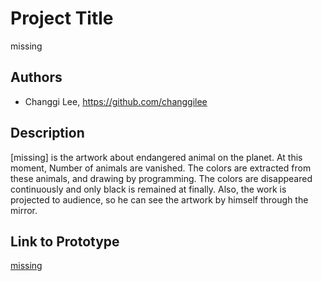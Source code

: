 # Project Title
missing

## Authors
- Changgi Lee, https://github.com/changgilee

## Description
[missing] is the artwork about endangered animal on the planet. At this moment, Number of animals are vanished. The colors are extracted from these animals, and drawing by programming. The colors are disappeared continuously and only black is remained at finally. Also, the work is projected to audience, so he can see the artwork by himself through the mirror.

## Link to Prototype
[missing](http://real9.cafe24.com/missing/index.html)

